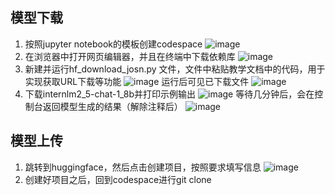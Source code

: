 ## 模型下载
1. 按照jupyter notebook的模板创建codespace
![image](https://github.com/user-attachments/assets/2f00d225-9e2a-43e0-9c3e-141ba80a9116)
2. 在浏览器中打开网页编辑器，并且在终端中下载依赖库
![image](https://github.com/user-attachments/assets/c505dbaa-8e2c-46f4-a9ff-81a282e09138)
3. 新建并运行hf_download_josn.py 文件，文件中粘贴教学文档中的代码，用于实现获取URL下载等功能
![image](https://github.com/user-attachments/assets/2259f217-ebaa-4e67-a237-ba67e48b0266)
运行后可见已下载文件
![image](https://github.com/user-attachments/assets/9a31e609-a82f-496e-bdd1-d4162a724ca8)
4. 下载internlm2_5-chat-1_8b并打印示例输出
![image](https://github.com/user-attachments/assets/27c6582a-bbec-4490-8c60-fb06834980ed)
等待几分钟后，会在控制台返回模型生成的结果（解除注释后）
![image](https://github.com/user-attachments/assets/577771f7-1ee3-4403-ae32-f68040420546)

## 模型上传
1. 跳转到huggingface，然后点击创建项目，按照要求填写信息
![image](https://github.com/user-attachments/assets/0ae257e5-1622-416d-868e-dd96acf4332a)
2. 创建好项目之后，回到codespace进行git clone
